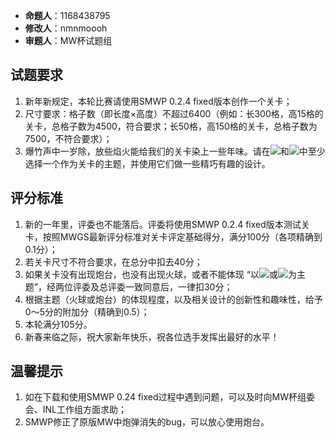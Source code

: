 - **命题人**：1168438795
- **修改人**：nmnmoooh
- **审题人**：MW杯试题组

## 试题要求

1. 新年新规定，本轮比赛请使用SMWP 0.2.4 fixed版本创作一个关卡；
2. 尺寸要求：格子数（即长度×高度）不超过6400（例如：长300格，高15格的关卡，总格子数为4500，符合要求；长50格，高150格的关卡，总格子数为7500，不符合要求）；
3. 爆竹声中一岁除，放些焰火能给我们的关卡染上一些年味。请在<img src="/images/image19.png" />和<img src="/images/image20.png" />中至少选择一个作为关卡的主题，并使用它们做一些精巧有趣的设计。

## 评分标准

1. 新的一年里，评委也不能落后。评委将使用SMWP 0.2.4 fixed版本测试关卡，按照MWGS最新评分标准对关卡评定基础得分，满分100分（各项精确到0.1分）；
2. 若关卡尺寸不符合要求，在总分中扣去40分；
3. 如果关卡没有出现炮台，也没有出现火球，或者不能体现 “以<img src="/images/image19.png" />或<img src="/images/image20.png" />为主题”，经两位评委及总评委一致同意后，一律扣30分；
4. 根据主题（火球或炮台）的体现程度，以及相关设计的创新性和趣味性，给予0～5分的附加分（精确到0.5）；
5. 本轮满分105分。
6. 新春来临之际，祝大家新年快乐，祝各位选手发挥出最好的水平！

## 温馨提示

1. 如在下载和使用SMWP 0.24 fixed过程中遇到问题，可以及时向MW杯组委会、INL工作组方面求助；
2. SMWP修正了原版MW中炮弹消失的bug，可以放心使用炮台。